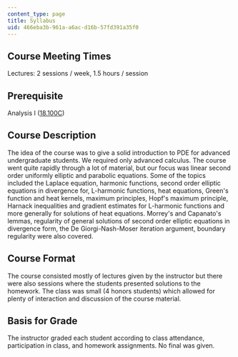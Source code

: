 ```yaml
---
content_type: page
title: Syllabus
uid: 466eba3b-961a-a6ac-d16b-57fd391a35f0
---
```


Course Meeting Times
--------------------

Lectures: 2 sessions / week, 1.5 hours / session

Prerequisite
------------

Analysis I ([18.100C](/courses/18-100c-real-analysis-fall-2012/))

Course Description
------------------

The idea of the course was to give a solid introduction to PDE for advanced undergraduate students. We required only advanced calculus. The course went quite rapidly through a lot of material, but our focus was linear second order uniformly elliptic and parabolic equations. Some of the topics included the Laplace equation, harmonic functions, second order elliptic equations in divergence for, L-harmonic functions, heat equations, Green's function and heat kernels, maximum principles, Hopf's maximum principle, Harnack inequalities and gradient estimates for L-harmonic functions and more generally for solutions of heat equations. Morrey's and Capanato's lemmas, regularity of general solutions of second order elliptic equations in divergence form, the De Giorgi-Nash-Moser iteration argument, boundary regularity were also covered.

Course Format
-------------

The course consisted mostly of lectures given by the instructor but there were also sessions where the students presented solutions to the homework. The class was small (4 honors students) which allowed for plenty of interaction and discussion of the course material.

Basis for Grade
---------------

The instructor graded each student according to class attendance, participation in class, and homework assignments. No final was given.
